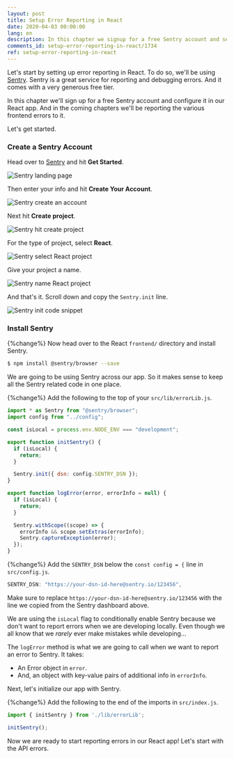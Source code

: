 ```yaml
---
layout: post
title: Setup Error Reporting in React
date: 2020-04-03 00:00:00
lang: en
description: In this chapter we signup for a free Sentry account and set it up in our React app. We also configure our app to not report any errors when we are developing locally.
comments_id: setup-error-reporting-in-react/1734
ref: setup-error-reporting-in-react
---
```


Let's start by setting up error reporting in React. To do so, we'll be using [Sentry](https://sentry.io). Sentry is a great service for reporting and debugging errors. And it comes with a very generous free tier.

In this chapter we'll sign up for a free Sentry account and configure it in our React app. And in the coming chapters we'll be reporting the various frontend errors to it. 

Let's get started.

### Create a Sentry Account

Head over to [Sentry](https://sentry.io) and hit **Get Started**.

![Sentry landing page](/assets/monitor-debug-errors/sentry-landing-page.png)

Then enter your info and hit **Create Your Account**.

![Sentry create an account](/assets/monitor-debug-errors/sentry-create-an-account.png)

Next hit **Create project**.

![Sentry hit create project](/assets/monitor-debug-errors/sentry-hit-create-project.png)

For the type of project, select **React**.

![Sentry select React project](/assets/monitor-debug-errors/sentry-select-react-project.png)

Give your project a name.

![Sentry name React project](/assets/monitor-debug-errors/sentry-name-react-project.png)

And that's it. Scroll down and copy the `Sentry.init` line.

![Sentry init code snippet](/assets/monitor-debug-errors/sentry-init-code-snippet.png)

### Install Sentry

{%change%} Now head over to the React `frontend/` directory and install Sentry.

``` bash
$ npm install @sentry/browser --save
```

We are going to be using Sentry across our app. So it makes sense to keep all the Sentry related code in one place.

{%change%} Add the following to the top of your `src/lib/errorLib.js`.

``` javascript
import * as Sentry from "@sentry/browser";
import config from "../config";

const isLocal = process.env.NODE_ENV === "development";

export function initSentry() {
  if (isLocal) {
    return;
  }

  Sentry.init({ dsn: config.SENTRY_DSN });
}

export function logError(error, errorInfo = null) {
  if (isLocal) {
    return;
  }

  Sentry.withScope((scope) => {
    errorInfo && scope.setExtras(errorInfo);
    Sentry.captureException(error);
  });
}
```

{%change%} Add the `SENTRY_DSN` below the `const config = {` line in `src/config.js`. 

``` js
SENTRY_DSN: "https://your-dsn-id-here@sentry.io/123456",
```

Make sure to replace `https://your-dsn-id-here@sentry.io/123456` with the line we copied from the Sentry dashboard above.

We are using the `isLocal` flag to conditionally enable Sentry because we don't want to report errors when we are developing locally. Even though we all know that we _rarely_ ever make mistakes while developing…

The `logError` method is what we are going to call when we want to report an error to Sentry. It takes:

- An Error object in `error`.
- And, an object with key-value pairs of additional info in `errorInfo`.

Next, let's initialize our app with Sentry.

{%change%} Add the following to the end of the imports in `src/index.js`.

``` javascript
import { initSentry } from './lib/errorLib';

initSentry();
```

Now we are ready to start reporting errors in our React app! Let's start with the API errors.
